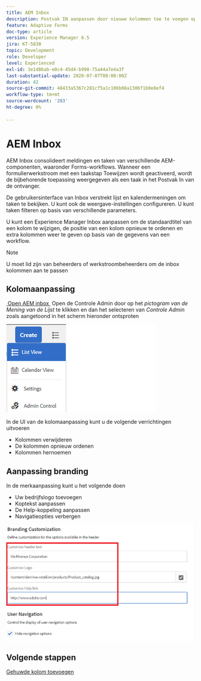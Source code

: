 ```yaml
---
title: AEM Inbox
description: Postvak IN aanpassen door nieuwe kolommen toe te voegen op basis van workflowgegevens
feature: Adaptive Forms
doc-type: article
version: Experience Manager 6.5
jira: KT-5830
topic: Development
role: Developer
level: Experienced
exl-id: 3e1d86ab-e0c4-45d4-b998-75a44a7e4a3f
last-substantial-update: 2020-07-07T00:00:00Z
duration: 42
source-git-commit: 48433a5367c281cf5a1c106b08a1306f1b0e8ef4
workflow-type: tm+mt
source-wordcount: '203'
ht-degree: 0%

---
```


# AEM Inbox

AEM Inbox consolideert meldingen en taken van verschillende AEM-componenten, waaronder Forms-workflows. Wanneer een formulierwerkstroom met een taakstap Toewijzen wordt geactiveerd, wordt de bijbehorende toepassing weergegeven als een taak in het Postvak In van de ontvanger.

De gebruikersinterface van Inbox verstrekt lijst en kalendermeningen om taken te bekijken. U kunt ook de weergave-instellingen configureren. U kunt taken filteren op basis van verschillende parameters.

U kunt een Experience Manager Inbox aanpassen om de standaardtitel van een kolom te wijzigen, de positie van een kolom opnieuw te ordenen en extra kolommen weer te geven op basis van de gegevens van een workflow.

>[!NOTE]
>
>U moet lid zijn van beheerders of werkstroombeheerders om de inbox kolommen aan te passen

## Kolomaanpassing

[&#x200B; Open AEM inbox &#x200B;](http://localhost:4502/aem/inbox)
Open de Controle Admin door op het _pictogram van de Mening van de Lijst_ te klikken en dan het selecteren van _Controle Admin_ zoals aangetoond in het scherm hieronder ontsproten

![&#x200B; admin-controle &#x200B;](assets/open-customization.png)

In de UI van de kolomaanpassing kunt u de volgende verrichtingen uitvoeren

* Kolommen verwijderen
* De kolommen opnieuw ordenen
* Kolommen hernoemen

## Aanpassing branding

In de merkaanpassing kunt u het volgende doen

* Uw bedrijfslogo toevoegen
* Koptekst aanpassen
* De Help-koppeling aanpassen
* Navigatieopties verbergen

![&#x200B; inbox-branding &#x200B;](assets/branding-customization.PNG)

## Volgende stappen

[Gehuwde kolom toevoegen](./add-married-column.md)
